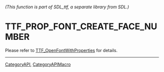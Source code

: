 ###### (This function is part of SDL_ttf, a separate library from SDL.)
# TTF_PROP_FONT_CREATE_FACE_NUMBER

Please refer to [TTF_OpenFontWithProperties](TTF_OpenFontWithProperties) for details.

----
[CategoryAPI](CategoryAPI), [CategoryAPIMacro](CategoryAPIMacro)

